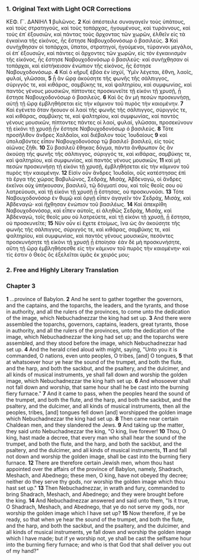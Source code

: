 ### 1. Original Text with Light OCR Corrections

ΚΕΦ. Γ΄. ΔΑΝΙΗΛ
**1** βυλῶνος.
**2** Καὶ ἀπέστειλε συναγαγεῖν τοὺς ὑπάτους, καὶ τοὺς στρατηγούς, καὶ τοὺς τοπάρχας, ἡγουμένους, καὶ τυράννους, καὶ τοὺς ἐπ᾽ ἐξουσιῶν, καὶ πάντας τοὺς ἄρχοντας τῶν χωρῶν, ἐλθεῖν εἰς τὰ ἐγκαίνια τῆς εἰκόνος, ἧς ἔστησε Ναβουχοδονόσωρ ὁ βασιλεύς.
**3** Καὶ συνήχθησαν οἱ τοπάρχαι, ὕπατοι, στρατηγοί, ἡγούμενοι, τύραννοι μεγάλοι, οἱ ἐπ᾽ ἐξουσιῶν, καὶ πάντες οἱ ἄρχοντες τῶν χωρῶν, εἰς τὸν ἐγκαινισμὸν τῆς εἰκόνος, ἧς ἔστησε Ναβουχοδονόσωρ ὁ βασιλεύς· καὶ συνήχθησαν οἱ τοπάρχαι, καὶ εἰστήκεισαν ἐνώπιον τῆς εἰκόνος, ἧς ἔστησε Ναβουχοδονόσωρ.
**4** Καὶ ὁ κῆρυξ ἐβόα ἐν ἰσχύϊ, Ὑμῖν λέγεται, ἔθνη, λαοῖς, φυλαί, γλῶσσαι,
**5** ᾗ ἂν ὥρᾳ ἀκούσητε τῆς φωνῆς τῆς σάλπιγγος, σύριγγός τε, καὶ κιθάρας, σαμβύκης τε, καὶ ψαλτηρίου, καὶ συμφωνίας, καὶ παντὸς γένους μουσικῶν, πίπτοντες προσκυνεῖτε τῇ εἰκόνι τῇ χρυσῇ, ᾗ ἔστησε Ναβουχοδονόσωρ ὁ βασιλεύς.
**6** Καὶ ὃς ἂν μὴ πεσὼν προσκυνήσῃ, αὐτῇ τῇ ὥρᾳ ἐμβληθήσεται εἰς τὴν κάμινον τοῦ πυρὸς τὴν καιομένην.
**7** Καὶ ἐγένετο ὅταν ἤκουον οἱ λαοὶ τῆς φωνῆς τῆς σάλπιγγος, σύριγγός τε, καὶ κιθάρας, σαμβύκης τε, καὶ ψαλτηρίου, καὶ συμφωνίας, καὶ παντὸς γένους μουσικῶν, πίπτοντες πάντες οἱ λαοί, φυλαί, γλῶσσαι, προσεκύνουν τῇ εἰκόνι τῇ χρυσῇ ᾗν ἔστησε Ναβουχοδονόσωρ ὁ βασιλεύς.
**8** Τότε προσῆλθον ἄνδρες Χαλδαῖοι, καὶ διέβαλον τοὺς Ἰουδαίους
**9** καὶ ὑπολαβόντες εἶπον Ναβουχοδονόσορ τῷ βασιλεῖ· βασιλεῦ, εἰς τοὺς αἰῶνας ζῆθι.
**10** Σὺ βασιλεῦ ἔθηκας δόγμα, πάντα ἄνθρωπον ὃς ἂν ἀκούσῃ τῆς φωνῆς τῆς σάλπιγγος, σύριγγός τε, καὶ κιθάρας, σαμβύκης τε, καὶ ψαλτηρίου, καὶ συμφωνίας, καὶ παντὸς γένους μουσικῶν,
**11** καὶ μὴ πεσὼν προσκυνήσῃ τῇ εἰκόνι τῇ χρυσῇ, ἐμβληθήσεται εἰς τὴν κάμινον τοῦ πυρὸς τὴν καιομένην.
**12** Εἰσὶν οὖν ἄνδρες Ἰουδαῖοι, οὓς κατέστησας ἐπὶ τὰ ἔργα τῆς χώρας Βαβυλῶνος, Σεδράχ, Μισάχ, Ἀβδεναγώ, οἱ ἄνδρες ἐκεῖνοι οὐχ ὑπήκουσαν, βασιλεῦ, τῷ δόγματί σου, καὶ τοῖς θεοῖς σου οὐ λατρεύουσι, καὶ τῇ εἰκόνι τῇ χρυσῇ ᾗ ἔστησας, οὐ προσκυνοῦσι.
**13** Τότε Ναβουχοδονόσορ ἐν θυμῷ καὶ ὀργῇ εἶπεν ἀγαγεῖν τὸν Σεδράχ, Μισάχ, καὶ Ἀβδεναγώ· καὶ ἤχθησαν ἐνώπιον τοῦ βασιλέως.
**14** Καὶ ἀπεκρίθη Ναβουχοδονόσορ, καὶ εἶπεν αὐτοῖς, εἰ ἀληθῶς Σεδράχ, Μισάχ, καὶ Ἀβδεναγώ, τοῖς θεοῖς μου οὐ λατρεύετε, καὶ τῇ εἰκόνι τῇ χρυσῇ, ᾗ ἔστησα, οὐ προσκυνεῖτε;
**15** Νῦν οὖν εἰ ἔχετε ἑτοίμως, ἵνα ὡς ἂν ἀκούσητε τῆς φωνῆς τῆς σάλπιγγος, σύριγγός τε, καὶ κιθάρας, σαμβύκης τε, καὶ ψαλτηρίου, καὶ συμφωνίας, καὶ παντὸς γένους μουσικῶν, πεσόντες προσκυνήσητε τῇ εἰκόνι τῇ χρυσῇ ᾗ ἐποίησα· ἐὰν δὲ μὴ προσκυνήσητε, αὕτη τῇ ὥρᾳ ἐμβληθήσεσθε εἰς τὴν κάμινον τοῦ πυρὸς τὴν καιομένην· καὶ τίς ἐστιν ὁ Θεὸς ὃς ἐξελεῖται ὑμᾶς ἐκ χειρός μου;

### 2. Free and Highly Literary Translation

### Chapter 3

**1** ...province of Babylon.
**2** And he sent to gather together the governors, and the captains, and the toparchs, the leaders, and the tyrants, and those in authority, and all the rulers of the provinces, to come unto the dedication of the image, which Nebuchadnezzar the king had set up.
**3** And there were assembled the toparchs, governors, captains, leaders, great tyrants, those in authority, and all the rulers of the provinces, unto the dedication of the image, which Nebuchadnezzar the king had set up; and the toparchs were assembled, and they stood before the image, which Nebuchadnezzar had set up.
**4** And the herald cried aloud with might, saying, "Unto you it is commanded, O nations, even unto peoples, O tribes, [and] O tongues,
**5** that at whatsoever hour ye hear the sound of the trumpet, and both the flute, and the harp, and both the sackbut, and the psaltery, and the dulcimer, and all kinds of musical instruments, ye shall fall down and worship the golden image, which Nebuchadnezzar the king hath set up.
**6** And whosoever shall not fall down and worship, that same hour shall he be cast into the burning fiery furnace."
**7** And it came to pass, when the peoples heard the sound of the trumpet, and both the flute, and the harp, and both the sackbut, and the psaltery, and the dulcimer, and all kinds of musical instruments, then all the peoples, tribes, [and] tongues fell down [and] worshipped the golden image which Nebuchadnezzar the king had set up.
**8** Then came near certain Chaldean men, and they slandered the Jews.
**9** And taking up the matter, they said unto Nebuchadnezzar the king, "O king, live forever!
**10** Thou, O king, hast made a decree, that every man who shall hear the sound of the trumpet, and both the flute, and the harp, and both the sackbut, and the psaltery, and the dulcimer, and all kinds of musical instruments,
**11** and fall not down and worship the golden image, shall be cast into the burning fiery furnace.
**12** There are therefore certain Jewish men, whom thou hast appointed over the affairs of the province of Babylon, namely, Shadrach, Meshach, and Abednego; these men, O king, have not obeyed thy decree; neither do they serve thy gods, nor worship the golden image which thou hast set up."
**13** Then Nebuchadnezzar, in wrath and fury, commanded to bring Shadrach, Meshach, and Abednego; and they were brought before the king.
**14** And Nebuchadnezzar answered and said unto them, "Is it true, O Shadrach, Meshach, and Abednego, that ye do not serve my gods, nor worship the golden image which I have set up?
**15** Now therefore, if ye be ready, so that when ye hear the sound of the trumpet, and both the flute, and the harp, and both the sackbut, and the psaltery, and the dulcimer, and all kinds of musical instruments, ye fall down and worship the golden image which I have made; but if ye worship not, ye shall be cast the selfsame hour into the burning fiery furnace; and who is that God that shall deliver you out of my hand?"